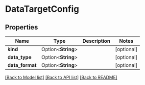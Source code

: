 # DataTargetConfig

## Properties

Name | Type | Description | Notes
------------ | ------------- | ------------- | -------------
**kind** | Option<**String**> |  | [optional]
**data_type** | Option<**String**> |  | [optional]
**data_format** | Option<**String**> |  | [optional]

[[Back to Model list]](../README.md#documentation-for-models) [[Back to API list]](../README.md#documentation-for-api-endpoints) [[Back to README]](../README.md)


